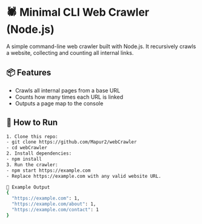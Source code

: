 # 🕷️ Minimal CLI Web Crawler (Node.js)

A simple command-line web crawler built with Node.js. It recursively crawls a website, collecting and counting all internal links.

## 📦 Features

- Crawls all internal pages from a base URL
- Counts how many times each URL is linked
- Outputs a page map to the console

## 🚀 How to Run


```bash
1. Clone this repo:
- git clone https://github.com/Mapur2/webCrawler
- cd webCrawler
2. Install dependencies:
- npm install
3. Run the crawler:
- npm start https://example.com
- Replace https://example.com with any valid website URL.

🧠 Example Output
{
  "https://example.com": 1,
  "https://example.com/about": 1,
  "https://example.com/contact": 1
}
